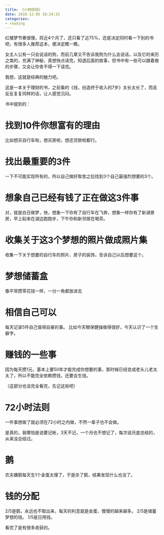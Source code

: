 ```yaml
---
title: 《小狗钱钱》
date: 2018-12-05 18:24:33
categories: 
- reading
---
```


红楼梦节奏很慢，将近4个月了，还只看了近75%，还是决定同时看一下别的书吧，有很多人推荐这本，便决定瞧一瞧。

女主人公有一只会说话的狗，而前几章又不告诉我狗为什么会说话，以及它的来历之类的，充满了神秘，真想快点读完，知道后面的故事，但书中有一些可以跟着做的步骤，又会让你舍不得一下读完。

我想，这就是经典的魅力吧。

这是一本关于理财的书，之前看的《钱，创造终于收入的7步》太长太长了，而且反反复复同样的话，让人感觉沉闷。

书中提到的：

# 找到10件你想富有的理由

比如想买自行车啦，想买房啦，想还贷款啦都行。

# 找出最重要的3件

一下不可能实现所有的，所以自己做好取舍之后找到3个自己最强烈想要的3个。

# 想象自己已经有钱了正在做这3件事

对，就是白日做梦，快，想象一下你有了自行车在飞奔，想象一样你有了新湖景房，早上起来在湖边跑跑步，下午你和新邻居在喝茶。

# 收集关于这3个梦想的照片做成照片集

收集一下关于想要的自行车的照片、房子的装饰，告诉自己以后想要这个。

# 梦想储蓄盒

像平常攒零花钱一样，一分一角都放进去

# 相信自己可以

每天记录5件自己值得自豪的事。
比如今天眼保健操做得很好，今天认识了一个生僻字。

# 赚钱的一些事

因为每天攒1元，基本上要50年才能完成你想要的事，那时候已经变成老头儿老太太了，所以不能完全依赖攒钱，还要会生钱。

（这部分也没完全看完，先记这些吧）

# 72小时法则

一件事想做了就必须在72小时之内做，不然一辈子也不会做。

是真的，我哪怕是说要记帐，3天不记，一个月也不想记了，每次说月底总结的，从来没总结过。

# 鹅

农夫嫌鹅每天生1个金蛋太慢了，于是杀了鹅，结果发现什么也没了。

# 钱的分配

2/5是鹅，永远也不取出来，每天的利息就是金蛋，慢慢的越来越多。
2/5是储蓄梦想的钱。
1/5是日用钱。

看完了是有很多收获的。